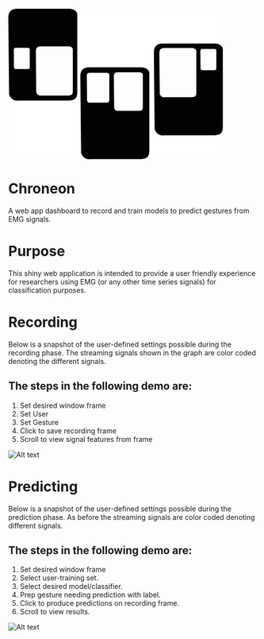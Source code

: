 ![Alt text](chroneon.png)

# Chroneon

A web app dashboard to record and train models to predict gestures from EMG signals.

# Purpose

This shiny web application is intended to provide a user friendly experience for researchers
using EMG (or any other time series signals) for classification purposes.

# Recording

Below is a snapshot of the user-defined settings possible during the recording phase. The streaming signals shown in the graph are color coded denoting the different signals. 

## The steps in the following demo are:

1. Set desired window frame
2. Set User
3. Set Gesture
4. Click to save recording frame
5. Scroll to view signal features from frame

![Alt text](http://g.recordit.co/SfSKyG7TEB.gif)

# Predicting

Below is a snapshot of the user-defined settings possible during the prediction phase. As before the streaming signals are color coded denoting different signals.

## The steps in the following demo are:

1. Set desired window frame
2. Select user-training set.
3. Select desired model/classifier.
4. Prep gesture needing prediction with label.
5. Click to produce predictions on recording frame.
6. Scroll to view results.

![Alt text](http://g.recordit.co/Jxgz0ifOxB.gif)

